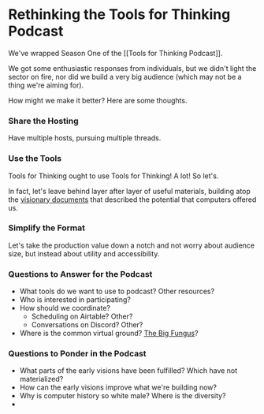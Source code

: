 # Rethinking the Tools for Thinking Podcast

We've wrapped Season One of the [[Tools for Thinking Podcast]].

We got some enthusiastic responses from individuals, but we didn't light the sector on fire, nor did we build a very big audience (which may not be a thing we're aiming for). 

How might we make it better? Here are some thoughts. 

### Share the Hosting

Have multiple hosts, pursuing multiple threads. 

### Use the Tools

Tools for Thinking ought to use Tools for Thinking! A lot! So let's.

In fact, let's leave behind layer after layer of useful materials, building atop the [visionary documents](https://bra.in/2pxbo6) that described the potential that computers offered us. 

### Simplify the Format

Let's take the production value down a notch and not worry about audience size, but instead about utility and accessibility.

### Questions to Answer for the Podcast

- What tools do we want to use to podcast? Other resources? 
- Who is interested in participating? 
- How should we coordinate?
	- Scheduling on Airtable? Other?
	- Conversations on Discord? Other? 
- Where is the common virtual ground? [The Big Fungus](https://www.thebigfungus.org/)? 

### Questions to Ponder in the Podcast

- What parts of the early visions have been fulfilled? Which have not materialized?
- How can the early visions improve what we're building now? 
- Why is computer history so white male? Where is the diversity?
- 

